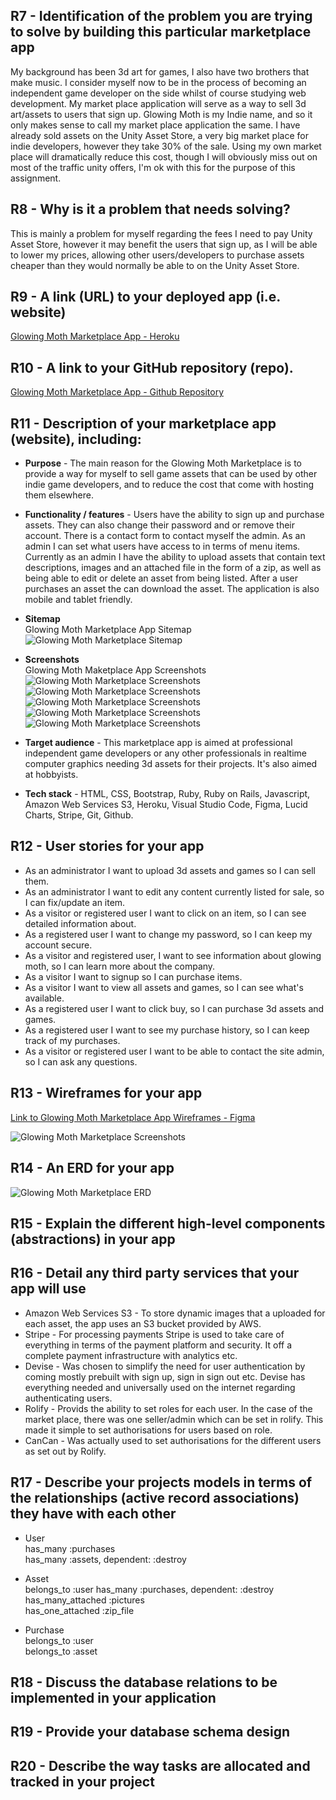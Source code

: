 ## R7 - Identification of the problem you are trying to solve by building this particular marketplace app<br>
My background has been 3d art for games, I also have two brothers that make music. I consider myself now to be in the process of becoming an independent game developer on the side whilst of course studying web development. My market place application will serve as a way to sell 3d art/assets to users that sign up.
Glowing Moth is my Indie name, and so it only makes sense to call my market place application the same. I have already sold assets on the Unity Asset Store, a very big market place for indie developers, however they take 30% of the sale. Using my own market place will dramatically reduce this cost, though I will obviously miss out on most of the traffic unity offers, I'm ok with this for the purpose of this assignment.

## R8 - Why is it a problem that needs solving?<br>
This is mainly a problem for myself regarding the fees I need to pay Unity Asset Store, however it may benefit the users that sign up, as I will be able to lower my prices, allowing other users/developers to purchase assets cheaper than they would normally be able to on the Unity Asset Store.

## R9 - A link (URL) to your deployed app (i.e. website)<br>
[Glowing Moth Marketplace App - Heroku](http://glowingmoth-marketplace.herokuapp.com/users/sign_up)

## R10 - A link to your GitHub repository (repo).<br>
[Glowing Moth Marketplace App - Github Repository](https://github.com/glowingmoth/glowing_moth_market_place)

## R11 - Description of your marketplace app (website), including:
- **Purpose** - The main reason for the Glowing Moth Marketplace is to provide a way for myself to sell game assets that can be used by other indie game developers, and to reduce the cost that come with hosting them elsewhere.
- **Functionality / features** - Users have the ability to sign up and purchase assets. They can also change their password and or remove their account. There is a contact form to contact myself the admin. As an admin I can set what users have access to in terms of menu items. Currently as an admin I have the ability to upload assets that contain text descriptions, images and an attached file in the form of a zip, as well as being able to edit or delete an asset from being listed. After a user purchases an asset the can download the asset. The application is also mobile and tablet friendly.
- **Sitemap**<br>
Glowing Moth Marketplace App Sitemap
![Glowing Moth Marketplace Sitemap](docs/GlowingMothMarketplace_Sitemap.png)

- **Screenshots**<br>
Glowing Moth Maketplace App Screenshots
![Glowing Moth Marketplace Screenshots](docs/Screenshot_Assets_Index.png)
![Glowing Moth Marketplace Screenshots](docs/Screenshot_Assets_Show.png)
![Glowing Moth Marketplace Screenshots](docs/Screenshot_Customer_Records.png)
![Glowing Moth Marketplace Screenshots](docs/Screenshot_Purchase_History.png)
![Glowing Moth Marketplace Screenshots](docs/Screenshot_Upload_Asset.png)

- **Target audience** - This marketplace app is aimed at professional independent game developers or any other professionals in realtime computer graphics needing 3d assets for their projects. It's also aimed at hobbyists.
- **Tech stack** - HTML, CSS, Bootstrap, Ruby, Ruby on Rails, Javascript, Amazon Web Services S3, Heroku, Visual Studio Code, Figma, Lucid Charts, Stripe, Git, Github.

## R12 - User stories for your app<br>
- As an administrator I want to upload 3d assets and games so I can sell them.
- As an administrator I want to edit any content currently listed for sale, so I can fix/update an item.
- As a visitor or registered user I want to click on an item, so I can see detailed information about.
- As a registered user I want to change my password, so I can keep my account secure.
- As a visitor and registered user, I want to see information about glowing moth, so I can learn more about the company.
- As a visitor I want to signup so I can purchase items.
- As a visitor I want to view all assets and games, so I can see what's available.
- As a registered user I want to click buy, so I can purchase 3d assets and games.
- As a registered user I want to see my purchase history, so I can keep track of my purchases.
- As a visitor or registered user I want to be able to contact the site admin, so I can ask any questions.

## R13 - Wireframes for your app<br>
[Link to Glowing Moth Marketplace App Wireframes - Figma](https://www.figma.com/file/aN7PX0cA94nccgUNs46Y7x/Market-Place-Web-App?node-id=0%3A1)

![Glowing Moth Marketplace Screenshots](docs/Wireframe.png)

## R14 - An ERD for your app<br>
![Glowing Moth Marketplace ERD](docs/ERD.png)

## R15 - Explain the different high-level components (abstractions) in your app<br>

## R16 - Detail any third party services that your app will use<br>
- Amazon Web Services S3 - To store dynamic images that a uploaded for each asset, the app uses an S3 bucket provided by AWS.
- Stripe - For processing payments Stripe is used to take care of everything in terms of the payment platform and security. It off a complete payment infrastructure with analytics etc.
- Devise - Was chosen to simplify the need for user authentication by coming mostly prebuilt with sign up, sign in sign out etc. Devise has everything needed and universally used on the internet regarding authenticating users.
- Rolify - Provids the ability to set roles for each user. In the case of the market place, there was one seller/admin which can be set in rolify. This made it simple to set authorisations for users based on role.
- CanCan - Was actually used to set authorisations for the different users as set out by Rolify. 


## R17 - Describe your projects models in terms of the relationships (active record associations) they have with each other<br>
- User<br> 
has_many :purchases<br>
has_many :assets, dependent: :destroy<br>

- Asset<br>
belongs_to :user
    has_many :purchases, dependent: :destroy<br>
    has_many_attached :pictures<br>
    has_one_attached :zip_file<br>
    
- Purchase<br>
  belongs_to :user<br>
  belongs_to :asset<br>

## R18 - Discuss the database relations to be implemented in your application<br>

## R19 - Provide your database schema design<br>

## R20 - Describe the way tasks are allocated and tracked in your project<br>
